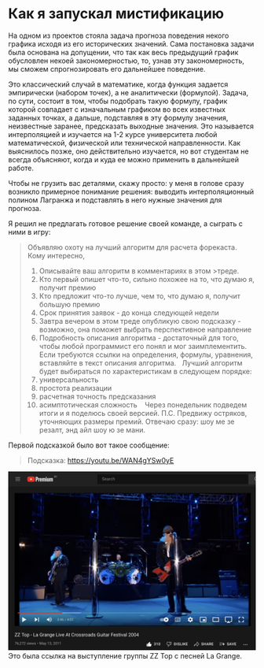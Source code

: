 # Как я запускал мистификацию
На одном из проектов стояла задача прогноза поведения некого графика исходя из его исторических значений. Сама постановка задачи была основана на допущении, что так как весь предыдущий график обусловлен некоей закономерностью, то, узнав эту закономерность, мы сможем спрогнозировать его дальнейшее поведение.

Это классический случай в математике, когда функция задается эмпирически (набором точек), а не аналитически (формулой). Задача, по сути, состоит в том, чтобы подобрать такую формулу, график которой совпадает с изначальным графиком во всех известных заданных точках, а дальше, подставляя в эту формулу значения, неизвестные заранее, предсказать выходные значения. Это называется интерполяцией и изучается на 1-2 курсе университета любой математической, физической или технической направленности. Как выяснилось позже, оно действительно изучается, но вот студентам не всегда объясняют, когда и куда ее можно применить в дальнейшей работе.

Чтобы не грузить вас деталями, скажу просто: у меня в голове сразу возникло примерное понимание решения: выводить интерполяционный полином Лагранжа и подставлять в него нужные значения для прогноза.

Я решил не предлагать готовое решение своей команде, а сыграть с ними в игру: 

>Объявляю охоту на лучший алгоритм для расчета форекаста.
>Кому интересно,
>1) Описывайте ваш алгоритм в комментариях в этом >треде.
>2) Кто первый опишет что-то, сильно похожее на то, что думаю я, получит премию
>3) Кто предложит что-то лучше, чем то, что думаю я, получит большую премию
>4) Срок принятия заявок - до конца следующей недели
>5) Завтра вечером в этом треде опубликую свою подсказку - возможно, она поможет выбрать перспективное направление
>6) Подробность описания алгоритма - достаточный для того, чтобы любой программист его понял и мог заимплементить. Если требуются ссылки на определения, формулы, уравнения, вставляйте в текст описания алгоритма.
 
>Лучший алгоритм будет выбираться по характеристикам в следующем порядке:
>1) универсальность
>2) простота реализации
>3) расчетная точность предсказания
>4) асимптотическая сложность 
 
>Через понедельник подведем итоги и я поделюсь своей версией.
>П.С. Предвижу остряков, уточняющих размеры премий. Отвечаю сразу: шоу ме зе резалт, энд айл шоу ю зе мани.

Первой подсказкой было вот такое сообщение:

>Подсказка: https://youtu.be/WAN4gYSw0yE

![La_Grange](La_Grange.jpeg)
Это была ссылка на выступление группы ZZ Top с песней La Grange.